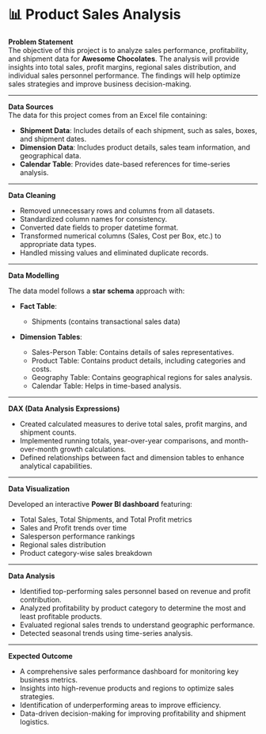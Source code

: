 # 📊 Product Sales Analysis

**Problem Statement**  
The objective of this project is to analyze sales performance, profitability, and shipment data for **Awesome Chocolates**. The analysis will provide insights into total sales, profit margins, regional sales distribution, and individual sales personnel performance. The findings will help optimize sales strategies and improve business decision-making.

---

**Data Sources**  
The data for this project comes from an Excel file containing:

- **Shipment Data**: Includes details of each shipment, such as sales, boxes, and shipment dates.  
- **Dimension Data**: Includes product details, sales team information, and geographical data.  
- **Calendar Table**: Provides date-based references for time-series analysis.

---

**Data Cleaning**  

- Removed unnecessary rows and columns from all datasets.  
- Standardized column names for consistency.  
- Converted date fields to proper datetime format.  
- Transformed numerical columns (Sales, Cost per Box, etc.) to appropriate data types.  
- Handled missing values and eliminated duplicate records.

---

**Data Modelling**  

The data model follows a **star schema** approach with:

- **Fact Table**:  
  - Shipments (contains transactional sales data)

- **Dimension Tables**:  
  - Sales-Person Table: Contains details of sales representatives.  
  - Product Table: Contains product details, including categories and costs.  
  - Geography Table: Contains geographical regions for sales analysis.  
  - Calendar Table: Helps in time-based analysis.

---

**DAX (Data Analysis Expressions)**  

- Created calculated measures to derive total sales, profit margins, and shipment counts.  
- Implemented running totals, year-over-year comparisons, and month-over-month growth calculations.  
- Defined relationships between fact and dimension tables to enhance analytical capabilities.

---

**Data Visualization**  

Developed an interactive **Power BI dashboard** featuring:

- Total Sales, Total Shipments, and Total Profit metrics  
- Sales and Profit trends over time  
- Salesperson performance rankings  
- Regional sales distribution  
- Product category-wise sales breakdown

---

**Data Analysis**  

- Identified top-performing sales personnel based on revenue and profit contribution.  
- Analyzed profitability by product category to determine the most and least profitable products.  
- Evaluated regional sales trends to understand geographic performance.  
- Detected seasonal trends using time-series analysis.

---

**Expected Outcome**  

- A comprehensive sales performance dashboard for monitoring key business metrics.  
- Insights into high-revenue products and regions to optimize sales strategies.  
- Identification of underperforming areas to improve efficiency.  
- Data-driven decision-making for improving profitability and shipment logistics.
